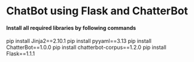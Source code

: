 # ChatBot using Flask and ChatterBot

#### Install all required libraries by following commands

pip install Jinja2==2.10.1
pip install pyyaml==3.13
pip install ChatterBot==1.0.0
pip install chatterbot-corpus==1.2.0
pip install Flask==1.1.1
